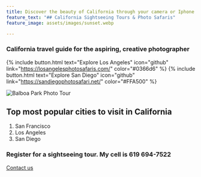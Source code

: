 ```yaml
---
title: Discover the beauty of California through your camera or Iphone
feature_text: "## California Sightseeing Tours & Photo Safaris"
feature_image: assets/images/sunset.webp

---
```

###  California travel guide for the aspiring, creative photographer

{% include button.html text="Explore Los Angeles" icon="github" link="https://losangelesphotosafaris.com/" color="#0366d6" %}
{% include button.html text="Explore San Diego" icon="github" link="https://sandiegophotosafari.net/" color="#FFA500" %}

![Balboa Park Photo Tour](https://americabyrailandbus.files.wordpress.com/2022/02/balboa-park-portrait-shoot-san-diego-.jpg)

## Top most popular cities to visit in California

1. San Francisco
2. Los Angeles
3. San Diego


### Register for a sightseeing tour. My cell is 619 694-7522

[Contact us](mailto:mydigitalpicasso@yahoo.com)

